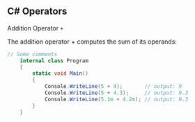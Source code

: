 ## C# Operators

Addition Operator `+`

The addition operator + computes the sum of its operands:

``` csharp
// Some comments
    internal class Program
    {
        static void Main()
        {
            Console.WriteLine(5 + 4);       // output: 9
            Console.WriteLine(5 + 4.3);     // output: 9.3
            Console.WriteLine(5.1m + 4.2m); // output: 9.3
        }
    }
```
    

